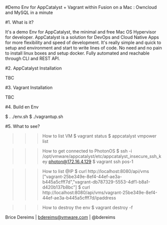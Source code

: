 #Demo Env for AppCatalyst + Vagrant within Fusion on a Mac : Owncloud and MySQL in a minute

#1. What is it?

It's a demo Env for AppCatalyst, the minimal and free Mac OS Hypervisor for developer.
AppCatalyst is a solution for DevOps and Cloud Native Apps for more flexibility and speed of development. It's really simple and quick to setup and environment and start to write lines of code. No need and no pain to install linux boxes and setup docker. Fully automated and reachable through CLI and REST API.


#2. AppCatalyst Installation

TBC


#3. Vagrant Installation

TBC


#4. Build en Env

$ . ./env.sh
$ ./vagrantup.sh


#5. What to see?

>>> How to list VM
$ vagrant status
$ appcatalyst vmpower list

>>> How to get connected to PhotonOS
$ ssh -i /opt/vmware/appcatalyst/etc/appcatalyst_insecure_ssh_key photon@172.16.4.129
$ vagrant ssh pos-1

>>> How to list @IP
$ curl http://localhost:8080/api/vms
["vagrant-25be349e-8ef4-44ef-ae3a-b445a5cfff7d","vagrant-db787329-5553-4df1-b8a1-d420b137b8bc"]
$ curl http://localhost:8080/api/vms/vagrant-25be349e-8ef4-44ef-ae3a-b445a5cfff7d/ipaddress

>>> How to destroy the env
$ vagrant destroy -f



Brice Dereims | bdereims@vmware.com | @bdereims

